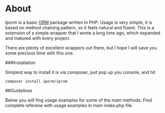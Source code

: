 About
=============

Iporm is a basic [ORM](http://en.wikipedia.org/wiki/Object_relational_mapping) package written in PHP. Usage is very simple, it is based on method chaining pattern, so it feels natural and fluent. This is a extension of a simple wrapper that I wrote a long time ago, which expanded and matured with every project.

There are plenty of excellent wrappers out there, but I hope I will save you some precious time with this one.

###Installation


Simplest way to install it is via composer, just pop up you console, and hit 

	composer install iporm/iprom

##Guidelines

Below you will fing usage examples for some of the main methods. Find complete referene with usage examples in main index.php file.

